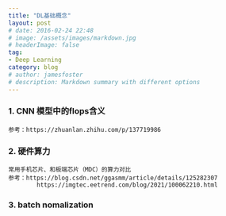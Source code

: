 ```yaml
---
title: "DL基础概念"
layout: post
# date: 2016-02-24 22:48
# image: /assets/images/markdown.jpg
# headerImage: false
tag:
- Deep Learning
category: blog
# author: jamesfoster
# description: Markdown summary with different options
---
```


### 1. CNN 模型中的flops含义

    参考：https://zhuanlan.zhihu.com/p/137719986

### 2. 硬件算力

    常用手机芯片、和板端芯片（MDC）的算力对比
    参考：https://blog.csdn.net/ggasmm/article/details/125282307
            https://imgtec.eetrend.com/blog/2021/100062210.html

### 3. batch nomalization
